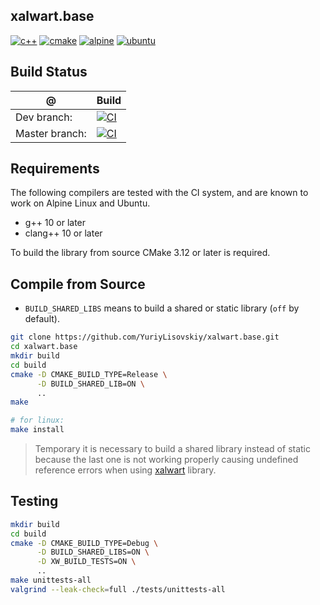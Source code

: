 ## xalwart.base
[![c++](https://img.shields.io/badge/c%2B%2B-20-6c85cf)](https://isocpp.org/)
[![cmake](https://img.shields.io/badge/cmake-%3E=3.12-success)](https://cmake.org/)
[![alpine](https://img.shields.io/badge/Alpine_Linux-0D597F?style=flat&logo=alpine-linux&logoColor=white)](https://alpinelinux.org/)
[![ubuntu](https://img.shields.io/badge/Ubuntu-E95420?style=flat&logo=ubuntu&logoColor=white)](https://ubuntu.com/)

## Build Status
| @ | Build |
|---|---|
| Dev branch: | [![CI](https://github.com/YuriyLisovskiy/xalwart.base/actions/workflows/ci.yml/badge.svg?branch=dev)](https://github.com/YuriyLisovskiy/xalwart.base/actions/workflows/ci.yml?query=branch%3Adev) |
| Master branch: | [![CI](https://github.com/YuriyLisovskiy/xalwart.base/actions/workflows/ci.yml/badge.svg?branch=master)](https://github.com/YuriyLisovskiy/xalwart.base/actions/workflows/ci.yml?query=branch%3Amaster) |

## Requirements
The following compilers are tested with the CI system, and are known to work
on Alpine Linux and Ubuntu.
* g++ 10 or later
* clang++ 10 or later

To build the library from source CMake 3.12 or later is required.

## Compile from Source
* `BUILD_SHARED_LIBS` means to build a shared or static library (`off` by default).
```bash
git clone https://github.com/YuriyLisovskiy/xalwart.base.git
cd xalwart.base
mkdir build
cd build
cmake -D CMAKE_BUILD_TYPE=Release \
      -D BUILD_SHARED_LIB=ON \
      ..
make

# for linux:
make install
```
> Temporary it is necessary to build a shared library instead of static because
> the last one is not working properly causing undefined reference errors when
> using [xalwart](https://github.com/YuriyLisovskiy/xalwart) library.

## Testing
```bash
mkdir build
cd build
cmake -D CMAKE_BUILD_TYPE=Debug \
      -D BUILD_SHARED_LIBS=ON \
      -D XW_BUILD_TESTS=ON \
      ..
make unittests-all
valgrind --leak-check=full ./tests/unittests-all
```
